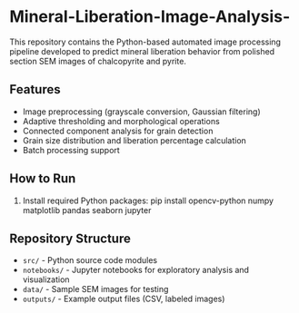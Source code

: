 # Mineral-Liberation-Image-Analysis-
This repository contains the Python-based automated image processing pipeline developed to predict mineral liberation behavior from polished section SEM images of chalcopyrite and pyrite.

## Features

- Image preprocessing (grayscale conversion, Gaussian filtering)
- Adaptive thresholding and morphological operations
- Connected component analysis for grain detection
- Grain size distribution and liberation percentage calculation
- Batch processing support

## How to Run

1. Install required Python packages:
pip install opencv-python numpy matplotlib pandas seaborn jupyter


## Repository Structure

- `src/` - Python source code modules
- `notebooks/` - Jupyter notebooks for exploratory analysis and visualization
- `data/` - Sample SEM images for testing
- `outputs/` - Example output files (CSV, labeled images)


